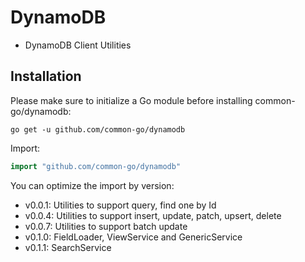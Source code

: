 # DynamoDB
- DynamoDB Client Utilities

## Installation

Please make sure to initialize a Go module before installing common-go/dynamodb:

```shell
go get -u github.com/common-go/dynamodb
```

Import:

```go
import "github.com/common-go/dynamodb"
```

You can optimize the import by version:
- v0.0.1: Utilities to support query, find one by Id
- v0.0.4: Utilities to support insert, update, patch, upsert, delete
- v0.0.7: Utilities to support batch update
- v0.1.0: FieldLoader, ViewService and GenericService
- v0.1.1: SearchService